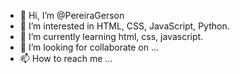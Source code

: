 - 👋 Hi, I’m @PereiraGerson
- 👀 I’m interested in HTML, CSS, JavaScript, Python.
- 🌱 I’m currently learning html, css, javascript.
- 💞️ I’m looking for collaborate on ...
- 📫 How to reach me ...

<!---
PereiraGerson/PereiraGerson is a ✨ special ✨ repository because its `README.md` (this file) appears on your GitHub profile.
You can click the Preview link to take a look at your changes.
--->
